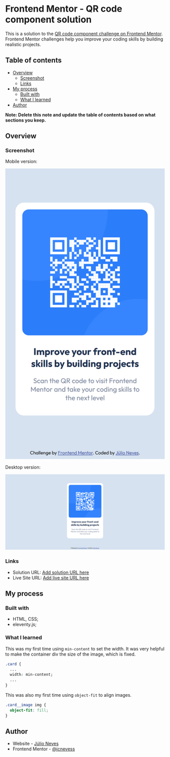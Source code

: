 # Frontend Mentor - QR code component solution

This is a solution to the [QR code component challenge on Frontend Mentor](https://www.frontendmentor.io/challenges/qr-code-component-iux_sIO_H). Frontend Mentor challenges help you improve your coding skills by building realistic projects. 

## Table of contents

- [Overview](#overview)
  - [Screenshot](#screenshot)
  - [Links](#links)
- [My process](#my-process)
  - [Built with](#built-with)
  - [What I learned](#what-i-learned)
- [Author](#author)

**Note: Delete this note and update the table of contents based on what sections you keep.**

## Overview

### Screenshot
Mobile version:

![Mobile](./images/result_mobile.png)

Desktop version:

![Desktop](./images/result-desktop.png)

### Links

- Solution URL: [Add solution URL here](https://your-solution-url.com)
- Live Site URL: [Add live site URL here](https://your-live-site-url.com)

## My process

### Built with
- HTML, CSS;
- eleventy.js;

### What I learned
This was my first time using `min-content` to set the width. It was very helpful to make the container div the size of the image, which is fixed.
```css 
.card {
  ...
  width: min-content;
  ...
}
```

This was also my first time using `object-fit` to align images.
```css
.card__image img {
  object-fit: fill;
}
```

## Author

- Website - [Júlio Neves](https://jcnevess.github.io/)
- Frontend Mentor - [@jcnevess](https://www.frontendmentor.io/profile/jcnevess)
